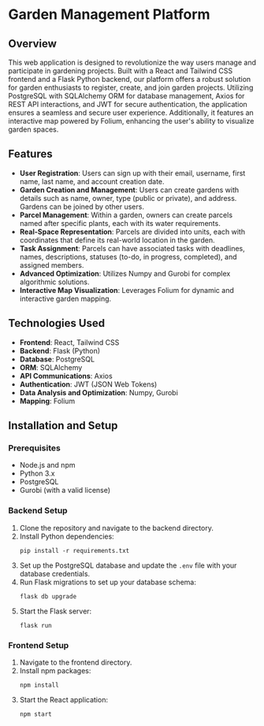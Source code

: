 # Garden Management Platform

## Overview

This web application is designed to revolutionize the way users manage and participate in gardening projects. Built with a React and Tailwind CSS frontend and a Flask Python backend, our platform offers a robust solution for garden enthusiasts to register, create, and join garden projects. Utilizing PostgreSQL with SQLAlchemy ORM for database management, Axios for REST API interactions, and JWT for secure authentication, the application ensures a seamless and secure user experience. Additionally, it features an interactive map powered by Folium, enhancing the user's ability to visualize garden spaces.

## Features

- **User Registration**: Users can sign up with their email, username, first name, last name, and account creation date.
- **Garden Creation and Management**: Users can create gardens with details such as name, owner, type (public or private), and address. Gardens can be joined by other users.
- **Parcel Management**: Within a garden, owners can create parcels named after specific plants, each with its water requirements.
- **Real-Space Representation**: Parcels are divided into units, each with coordinates that define its real-world location in the garden.
- **Task Assignment**: Parcels can have associated tasks with deadlines, names, descriptions, statuses (to-do, in progress, completed), and assigned members.
- **Advanced Optimization**: Utilizes Numpy and Gurobi for complex algorithmic solutions.
- **Interactive Map Visualization**: Leverages Folium for dynamic and interactive garden mapping.

## Technologies Used

- **Frontend**: React, Tailwind CSS
- **Backend**: Flask (Python)
- **Database**: PostgreSQL
- **ORM**: SQLAlchemy
- **API Communications**: Axios
- **Authentication**: JWT (JSON Web Tokens)
- **Data Analysis and Optimization**: Numpy, Gurobi
- **Mapping**: Folium

## Installation and Setup

### Prerequisites

- Node.js and npm
- Python 3.x
- PostgreSQL
- Gurobi (with a valid license)

### Backend Setup

1. Clone the repository and navigate to the backend directory.
2. Install Python dependencies:
   ```
   pip install -r requirements.txt
   ```
3. Set up the PostgreSQL database and update the `.env` file with your database credentials.
4. Run Flask migrations to set up your database schema:
   ```
   flask db upgrade
   ```
5. Start the Flask server:
   ```
   flask run
   ```

### Frontend Setup

1. Navigate to the frontend directory.
2. Install npm packages:
   ```
   npm install
   ```
3. Start the React application:
   ```
   npm start
   ```
